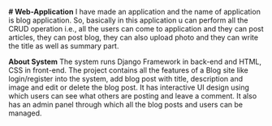 **# Web-Application**
I have made an application and the name of application is blog application. So,
basically in this application u can perform all the CRUD operation i.e., all the users can
come to application and they can post articles, they can post blog, they can also upload
photo and they can write the title as well as summary part.

**About System**
The system runs Django Framework in back-end and HTML, CSS in front-end. The
project contains all the features of a Blog site like login/register into the system, add
blog post with title, description and image and edit or delete the blog post.
It has interactive UI design using which users can see what others are posting and
leave a comment. It also has an admin panel through which all the blog posts and
users can be managed.
